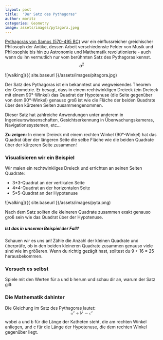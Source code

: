 ```yaml
---
layout: post
title:  "Der Satz des Pythagoras"
author: moritz
categories: Geometry
image: assets/images/pytagora.jpeg
---
```

[Pythagoras von Samos (570-495 BC)](https://de.wikipedia.org/wiki/Pythagoras) war ein einflussreicher greichischer Philosoph der Antike, dessen Arbeit verschiedenste Felder von Musik und Philosophie bis hin zu Astronomie und Mathematik revolutionierte - auch wenn du ihn vermutlich nur vom berühmten Satz des Pythagoras kennst. $$a^2$$

![walking]({{ site.baseurl }}/assets/images/pitagora.jpg)

Der Satz des Pythagoras ist ein bekanntest und wegweisendes Theorem der Geometrie. Er besagt, dass in einem rechtwinkligen Dreieck (ein Dreieck mit einem 90°-Winkel) das Quadrat der Hypotenuse (die Seite gegenüber von dem 90°-Winkel) genauso groß ist wie die Fläche der beiden Quadrate über den kürzeren Seiten zusammengenommen.

Dieser Satz hat zahlreiche Anwendungen unter anderem in Ingenieurswissenschaften, Gesichtserkennung in Überwachungskameras, Navigationssystemen, etc...

**Zu zeigen:** In einem Dreieck mit einem rechten Winkel (90°-Winkel) hat das Quadrat über der längeren Seite die selbe Fläche wie die beiden Quadrate über der kürzeren Seite zusammen!

### Visualisieren wir ein Beispiel
Wir malen ein rechtwinkliges Dreieck und errichten an seinen Seiten Quadrate:
- 3*3-Quadrat an der vertikalen Seite
- 4*4-Quadrat an der horizontalen Seite
- 5*5-Quadrat an der Hypotenuse

![walking]({{ site.baseurl }}/assets/images/pyta.png)

Nach dem Satz sollten die kleineren Quadrate zusammen exakt genauso groß sein wie das Quadrat über der Hypotenuse.

##### Ist das in unserem Beispiel der Fall?
Schauen wir es uns an! Zähle die Anzahl der kleinen Quadrate und überprüfe, ob in den beiden kleineren Quadrate zusammen genauso viele sind wie im größeren.
Wenn du richtig gezäglt hast, solltest du 9 + 16 = 25 herausbekommen.

### Versuch es selbst
Spiele mit den Werten für a und b herum und schau dir an, warum der Satz gilt:
<div id="observablehq-21c7f424">
  <div class="observablehq-viewof-a"></div>
  <div class="observablehq-viewof-b"></div>
  <div class="observablehq-canvas"></div>
  <div class="observablehq-blla"></div>
</div>
<script type="module">
  import {Runtime, Inspector} from "https://cdn.jsdelivr.net/npm/@observablehq/runtime@4/dist/runtime.js";
  import define from "https://api.observablehq.com/@864af2bf64442aa6/untitled.js?v=3";
  (new Runtime).module(define, name => {
    if (name === "viewof a") return Inspector.into("#observablehq-21c7f424 .observablehq-viewof-a")();
    if (name === "viewof b") return Inspector.into("#observablehq-21c7f424 .observablehq-viewof-b")();
    if (name === "canvas") return Inspector.into("#observablehq-21c7f424 .observablehq-canvas")();
    if (name === "blla") return Inspector.into("#observablehq-21c7f424 .observablehq-blla")();
  });
</script>

### Die Mathematik dahinter
Die Gleichung im Satz des Pythagoras lautet:
<math display="block" xmlns="http://www.w3.org/1998/Math/MathML">
  <mrow>
    <msup>
      <mi>a</mi>
      <mn>2</mn>
    </msup>
    <mo>+</mo>
    <msup>
      <mi>b</mi>
      <mn>2</mn>
    </msup>
    <mo>=</mo>
    <msup>
      <mi>c</mi>
      <mn>2</mn>
    </msup>
  </mrow>
</math>

wobei a und b für die Länge der Katheten steht, die am rechten Winkel anliegen, und c für die Länge der Hypotenuse, die dem rechten Winkel gegenüber liegt.
